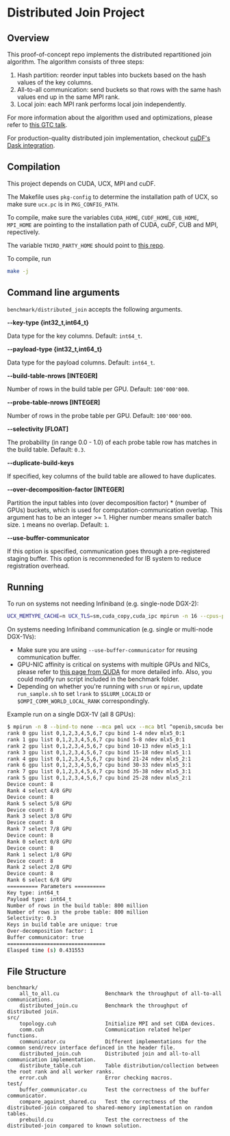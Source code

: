 # Distributed Join Project

## Overview

This proof-of-concept repo implements the distributed repartitioned join algorithm. The algorithm consists of three steps:
1. Hash partition: reorder input tables into buckets based on the hash values of the key columns.
2. All-to-all communication: send buckets so that rows with the same hash values end up in the same MPI rank.
3. Local join: each MPI rank performs local join independently.

For more information about the algorithm used and optimizations, please refer to [this GTC talk](https://developer.nvidia.com/gtc/2020/video/s21482).

For production-quality distributed join implementation, checkout [cuDF's Dask integration](https://rapids.ai/dask.html).

## Compilation

This project depends on CUDA, UCX, MPI and cuDF.

The Makefile uses `pkg-config` to determine the installation path of UCX, so make sure `ucx.pc` is in `PKG_CONFIG_PATH`.

To compile, make sure the variables `CUDA_HOME`, `CUDF_HOME`, `CUB_HOME`, `MPI_HOME` are pointing to the installation path of CUDA, cuDF, CUB and MPI, repectively.

The variable `THIRD_PARTY_HOME` should point to [this repo](https://github.com/rapidsai/thirdparty-freestanding).

To compile, run
```bash
make -j
```

## Command line arguments

`benchmark/distributed_join` accepts the following arguments.

**--key-type {int32_t,int64_t}**

Data type for the key columns. Default: `int64_t`.

**--payload-type {int32_t,int64_t}**

Data type for the payload columns. Default: `int64_t`.

**--build-table-nrows [INTEGER]**

Number of rows in the build table per GPU. Default: `100'000'000`.

**--probe-table-nrows [INTEGER]**

Number of rows in the probe table per GPU. Default: `100'000'000`.

**--selectivity [FLOAT]**

The probability (in range 0.0 - 1.0) of each probe table row has matches in the build table.
Default: `0.3`.

**--duplicate-build-keys**

If specified, key columns of the build table are allowed to have duplicates.

**--over-decomposition-factor [INTEGER]**

Partition the input tables into (over decomposition factor) * (number of GPUs) buckets, which is
used for computation-communication overlap. This argument has to be an integer >= 1. Higher number
means smaller batch size. `1` means no overlap. Default: `1`.

**--use-buffer-communicator**

If this option is specified, communication goes through a pre-registered staging buffer. This option
is recommeneded for IB system to reduce registration overhead.

## Running

To run on systems not needing Infiniband (e.g. single-node DGX-2):

```bash
UCX_MEMTYPE_CACHE=n UCX_TLS=sm,cuda_copy,cuda_ipc mpirun -n 16 --cpus-per-rank 3 benchmark/distributed_join
```

On systems needing Infiniband communication (e.g. single or multi-node DGX-1Vs):

* Make sure you are using `--use-buffer-communicator` for reusing communication buffer.
* GPU-NIC affinity is critical on systems with multiple GPUs and NICs, please refer to [this page from QUDA](https://github.com/lattice/quda/wiki/Multi-GPU-Support#maximizing-gdr-performance) for more detailed info. Also, you could modify run script included in the benchmark folder.
* Depending on whether you're running with `srun` or `mpirun`, update `run_sample.sh` to set `lrank` to `$SLURM_LOCALID` or `$OMPI_COMM_WORLD_LOCAL_RANK` correspondingly.

Example run on a single DGX-1V (all 8 GPUs):
```bash
$ mpirun -n 8 --bind-to none --mca pml ucx --mca btl ^openib,smcuda benchmark/run_sample.sh
rank 0 gpu list 0,1,2,3,4,5,6,7 cpu bind 1-4 ndev mlx5_0:1
rank 1 gpu list 0,1,2,3,4,5,6,7 cpu bind 5-8 ndev mlx5_0:1
rank 2 gpu list 0,1,2,3,4,5,6,7 cpu bind 10-13 ndev mlx5_1:1
rank 3 gpu list 0,1,2,3,4,5,6,7 cpu bind 15-18 ndev mlx5_1:1
rank 4 gpu list 0,1,2,3,4,5,6,7 cpu bind 21-24 ndev mlx5_2:1
rank 6 gpu list 0,1,2,3,4,5,6,7 cpu bind 30-33 ndev mlx5_3:1
rank 7 gpu list 0,1,2,3,4,5,6,7 cpu bind 35-38 ndev mlx5_3:1
rank 5 gpu list 0,1,2,3,4,5,6,7 cpu bind 25-28 ndev mlx5_2:1
Device count: 8
Rank 4 select 4/8 GPU
Device count: 8
Rank 5 select 5/8 GPU
Device count: 8
Rank 3 select 3/8 GPU
Device count: 8
Rank 7 select 7/8 GPU
Device count: 8
Rank 0 select 0/8 GPU
Device count: 8
Rank 1 select 1/8 GPU
Device count: 8
Rank 2 select 2/8 GPU
Device count: 8
Rank 6 select 6/8 GPU
========== Parameters ==========
Key type: int64_t
Payload type: int64_t
Number of rows in the build table: 800 million
Number of rows in the probe table: 800 million
Selectivity: 0.3
Keys in build table are unique: true
Over-decomposition factor: 1
Buffer communicator: true
================================
Elasped time (s) 0.431553
```

## File Structure

```
benchmark/
    all_to_all.cu               Benchmark the throughput of all-to-all communications.
    distributed_join.cu         Benchmark the throughput of distributed join.
src/
    topology.cuh                Initialize MPI and set CUDA devices.
    comm.cuh                    Communication related helper functions.
    communicator.cu             Different implementations for the common send/recv interface definced in the header file.
    distributed_join.cuh        Distributed join and all-to-all communication implementation.
    distribute_table.cuh        Table distribution/collection between the root rank and all worker ranks.
    error.cuh                   Error checking macros.
test/
    buffer_communicator.cu      Test the correctness of the buffer communicator.
    compare_against_shared.cu   Test the correctness of the distributed-join compared to shared-memory implementation on random tables.
    prebuild.cu                 Test the correctness of the distributed-join compared to known solution.
```

